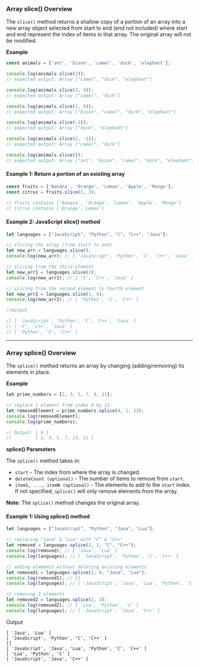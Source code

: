 ### Array slice() Overview
The ```slice()``` method returns a shallow copy of a portion of an array into a new array object selected from start to end (end not included) where start and end represent the index of items in that array. The original array will not be modified.

**Example**

```js
const animals = ['ant', 'bison', 'camel', 'duck', 'elephant'];

console.log(animals.slice(2));
// expected output: Array ["camel", "duck", "elephant"]

console.log(animals.slice(2, 4));
// expected output: Array ["camel", "duck"]

console.log(animals.slice(1, 5));
// expected output: Array ["bison", "camel", "duck", "elephant"]

console.log(animals.slice(-2));
// expected output: Array ["duck", "elephant"]

console.log(animals.slice(2, -1));
// expected output: Array ["camel", "duck"]

console.log(animals.slice());
// expected output: Array ["ant", "bison", "camel", "duck", "elephant"]
```

#### Example 1: Return a portion of an existing array

```js
const fruits = ['Banana', 'Orange', 'Lemon', 'Apple', 'Mango'];
const citrus = fruits.slice(1, 3);

// fruits contains ['Banana', 'Orange', 'Lemon', 'Apple', 'Mango']
// citrus contains ['Orange','Lemon']
```

#### Example 2: JavaScript slice() method

```js
let languages = ["JavaScript", "Python", "C", "C++", "Java"];

// slicing the array (from start to end)
let new_arr = languages.slice();
console.log(new_arr); // [ 'JavaScript', 'Python', 'C', 'C++', 'Java' ]

// slicing from the third element
let new_arr1 = languages.slice(2);
console.log(new_arr1); // [ 'C', 'C++', 'Java' ]

// slicing from the second element to fourth element
let new_arr2 = languages.slice(1, 4);
console.log(new_arr2); // [ 'Python', 'C', 'C++' ]

//Output

// [ 'JavaScript', 'Python', 'C', 'C++', 'Java' ]
// [ 'C', 'C++', 'Java' ]
// [ 'Python', 'C', 'C++' ]
```

***

### Array splice() Overview
The ```splice()``` method returns an array by changing (adding/removing) its elements in place.

**Example**

```js
let prime_numbers = [2, 3, 5, 7, 9, 11];

// replace 1 element from index 4 by 13
let removedElement = prime_numbers.splice(4, 1, 13);
console.log(removedElement);
console.log(prime_numbers);

// Output: [ 9 ]
//         [ 2, 3, 5, 7, 13, 11 ]
```

**splice() Parameters**

The ```splice()``` method takes in:

* ```start``` - The index from where the array is changed.
* ```deleteCount (optional)``` - The number of items to remove from ```start```.
* ```item1, ..., itemN (optional)``` - The elements to add to the ```start``` index. If not specified, ```splice()``` will only remove elements from the array.

**Note:** The ```splice()``` method changes the original array.

#### Example 1: Using splice() method

```js
let languages = ["JavaScript", "Python", "Java", "Lua"];

// replacing "Java" & "Lua" with "C" & "C++"
let removed = languages.splice(2, 2, "C", "C++");
console.log(removed); // [ 'Java', 'Lua' ]
console.log(languages); // [ 'JavaScript', 'Python', 'C', 'C++' ]

// adding elements without deleting existing elements
let removed1 = languages.splice(1, 0, "Java", "Lua");
console.log(removed1); // []
console.log(languages); // [ 'JavaScript', 'Java', 'Lua', 'Python', 'C', 'C++' ]

// removing 3 elements
let removed2 = languages.splice(2, 3);
console.log(removed2); // [ 'Lua', 'Python', 'C' ]
console.log(languages); // [ 'JavaScript', 'Java', 'C++' ]
```

Output

```
[ 'Java', 'Lua' ]
[ 'JavaScript', 'Python', 'C', 'C++' ]
[]
[ 'JavaScript', 'Java', 'Lua', 'Python', 'C', 'C++' ]
[ 'Lua', 'Python', 'C' ]
[ 'JavaScript', 'Java', 'C++' ]
```
